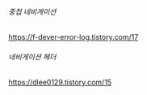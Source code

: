 ###### 중첩 네비게이션
https://f-dever-error-log.tistory.com/17

###### 네비게이션 헤더
https://dlee0129.tistory.com/15